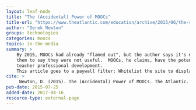 ```yaml
---
layout: leaf-node
title: "The (Accidental) Power of MOOCs"
title-url: "https://www.theatlantic.com/education/archive/2015/06/the-secret-power-of-moocs/396608/"
author: "Derek Newton"
groups: technologies
categories: moocs
topics: in-the-media
summary: >
    By 2015, MOOCs had already "flamed out", but the author says it's not time for
    them to say they were not useful.  MOOCs, he claims, have the potential to influence
    teacher professional development.
    This article goes to a paywall filter: Whitelist the site to display ads (free access) or pay for access.
cite: >
     Newton, D. (2015). The (Accidental) Power of MOOCs. The Atlantic. June 25, 2015. Retrieved April 16, 2017 from: https://www.theatlantic.com/education/archive/2015/06/the-secret-power-of-moocs/396608/
pub-date: 2015-07-25
added-date: 2017-04-16
resource-type: external-page
---
```

